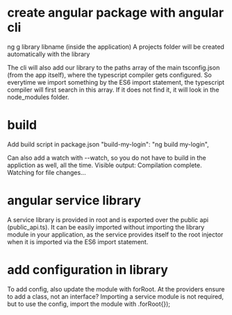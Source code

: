 # create angular package with angular cli

ng g library libname (inside the application)
A projects folder will be created automatically with the library

The cli will also add our library to the paths array of the main tsconfig.json (from the app itself), where the typescript compiler gets configured.
So everytime we import something by the ES6 import statement, the typescript compiler will first search in this array. If it does not find it, it will look in the node_modules folder.

# build

Add build script in package.json
"build-my-login": "ng build my-login",

Can also add a watch with --watch, so you do not have to build in the appliction as well, all the time. Visible output: Compilation complete. Watching for file changes...

# angular service library

A service library is provided in root and is exported over the public api (public_api.ts). It can be easily imported without importing the library module in your application, as the service provides itself to the root injector when it is imported via the ES6 import statement.

# add configuration in library

To add config, also update the module with forRoot. At the providers ensure to add a class, not an interface?
Importing a service module is not required, but to use the config, import the module with .forRoot{});
